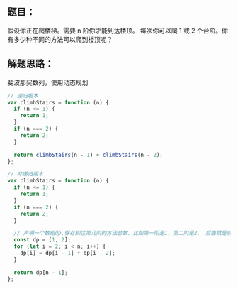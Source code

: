 ## 题目：

假设你正在爬楼梯。需要 n 阶你才能到达楼顶。
每次你可以爬 1 或 2 个台阶。你有多少种不同的方法可以爬到楼顶呢？

## 解题思路：

斐波那契数列，使用动态规划

```js
// 递归版本
var climbStairs = function (n) {
  if (n <= 1) {
    return 1;
  }
  if (n === 2) {
    return 2;
  }

  return climbStairs(n - 1) + climbStairs(n - 2);
};

// 非递归版本
var climbStairs = function (n) {
  if (n <= 1) {
    return 1;
  }
  if (n === 2) {
    return 2;
  }

  // 声明一个数组dp,保存到达第几阶的方法总数，比如第一阶是1，第二阶是2， 后面就是前面两数相加
  const dp = [1, 2];
  for (let i = 2; i < n; i++) {
    dp[i] = dp[i - 1] + dp[i - 2];
  }

  return dp[n - 1];
};
```
